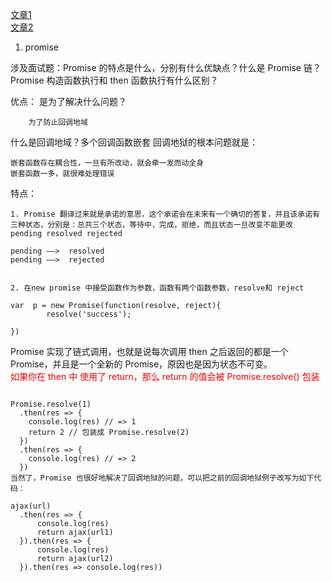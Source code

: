 [文章1](https://github.com/xieranmaya/blog/issues/2)  
[文章2](https://juejin.im/post/5c2b34a15188257abf1d96eb)


1. promise


涉及面试题：Promise 的特点是什么，分别有什么优缺点？什么是 Promise 链？Promise 构造函数执行和 then 函数执行有什么区别？

优点：
	是为了解决什么问题？
	
		为了防止回调地域  
什么是回调地域？多个回调函数嵌套
	回调地狱的根本问题就是： 
	 
	嵌套函数存在耦合性，一旦有所改动，就会牵一发而动全身  
	嵌套函数一多，就很难处理错误  


特点：

	1. Promise 翻译过来就是承诺的意思，这个承诺会在未来有一个确切的答复，并且该承诺有三种状态，分别是：总共三个状态，等待中，完成，拒绝，而且状态一旦改变不能更改
	pending resolved rejected
	
	pending ——>  resolved
	pending ——>  rejected
	

	2. 在new promise 中接受函数作为参数，函数有两个函数参数，resolve和 reject

	var  p = new Promise(function(resolve, reject){
			resolve('success');
		
	})
	
	
Promise 实现了链式调用，也就是说每次调用 then 之后返回的都是一个 Promise，并且是一个全新的 Promise，原因也是因为状态不可变。  
<font color="red">如果你在 then 中 使用了 return，那么 return 的值会被 Promise.resolve() 包装</font>

```

Promise.resolve(1)
  .then(res => {
    console.log(res) // => 1
    return 2 // 包装成 Promise.resolve(2)
  })
  .then(res => {
    console.log(res) // => 2
  })
当然了，Promise 也很好地解决了回调地狱的问题，可以把之前的回调地狱例子改写为如下代码：

ajax(url)
  .then(res => {
      console.log(res)
      return ajax(url1)
  }).then(res => {
      console.log(res)
      return ajax(url2)
  }).then(res => console.log(res))
  
  ```